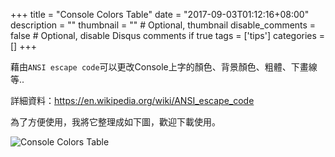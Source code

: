 +++
title = "Console Colors Table"
date = "2017-09-03T01:12:16+08:00"
description = ""
thumbnail = "" # Optional, thumbnail
disable_comments = false # Optional, disable Disqus comments if true
tags = ['tips']
categories = []
+++

藉由`ANSI escape code`可以更改Console上字的顏色、背景顏色、粗體、下畫線等..

詳細資料：https://en.wikipedia.org/wiki/ANSI_escape_code

為了方便使用，我將它整理成如下圖，歡迎下載使用。

![Console Colors Table](/image/2017_09_03_ansi_escape_code_color_1.jpg)

